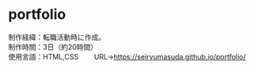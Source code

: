# portfolio  
制作経緯：転職活動時に作成。  
制作時間：3日（約20時間）  
使用言語：HTML,CSS　　
URL→https://seiryumasuda.github.io/portfolio/
